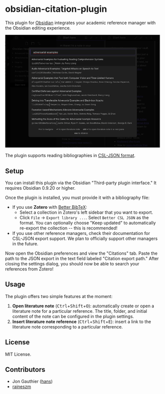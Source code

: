# obsidian-citation-plugin

This plugin for [Obsidian](https://obsidian.md) integrates your academic reference manager with the Obsidian editing experience.

![](docs/screenshot.png)

The plugin supports reading bibliographies in [CSL-JSON format][1].

## Setup

You can install this plugin via the Obsidian "Third-party plugin interface." It requires Obsidian 0.9.20 or higher.

Once the plugin is installed, you must provide it with a bibliography file:

- If you use **Zotero** with [Better BibTeX][2]:
  - Select a collection in Zotero's left sidebar that you want to export.
  - Click `File` -> `Export library ...`. Select `Better CSL JSON` as the format. You can optionally choose "Keep updated" to automatically re-export the collection -- this is recommended!
- If you use other reference managers, check their documentation for CSL-JSON export support. We plan to officially support other managers in the future.

Now open the Obsidian preferences and view the "Citations" tab. Paste the path to the JSON export in the text field labeled "Citation export path." After closing the settings dialog, you should now be able to search your references from Zotero!

## Usage

The plugin offers two simple features at the moment:

1. **Open literature note** (<kbd>Ctrl</kbd>+<kbd>Shift</kbd>+<kbd>O</kbd>): automatically create or open a literature note for a particular reference. The title, folder, and initial content of the note can be configured in the plugin settings.
2. **Insert literature note reference** (<kbd>Ctrl</kbd>+<kbd>Shift</kbd>+<kbd>E</kbd>): insert a link to the literature note corresponding to a particular reference.

## License

MIT License.

## Contributors

- Jon Gauthier ([hans](https://github.com/hans))
- [raineszm](https://github.com/raineszm)

[1]: https://github.com/citation-style-language/schema#csl-json-schema
[2]: https://retorque.re/zotero-better-bibtex/

